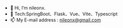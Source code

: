 - 👋 Hi, I’m nileonx.
- 👀 Tech:SpringBoot、Flask、Vue、Vite、Typescript
- 📫 My E-mail address : nileonx@gmail.com

<!---
Leonx01/Leonx01 is a ✨ special ✨ repository because its `README.md` (this file) appears on your GitHub profile.
You can click the Preview link to take a look at your changes.
--->
